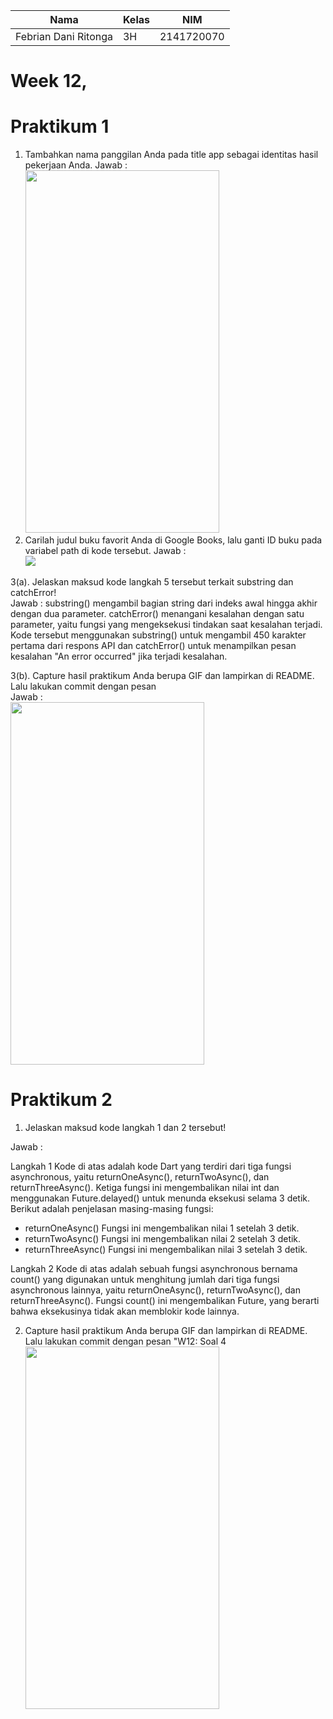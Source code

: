 | Nama | Kelas | NIM |
| ---- | ---- | ---- |
| Febrian Dani Ritonga | 3H | 2141720070|

# Week 12,
# Praktikum 1

1. Tambahkan nama panggilan Anda pada title app sebagai identitas hasil pekerjaan Anda.
Jawab : <br>
<img src="https://github.com/daniertg/2141720070-mobile-2023/assets/87335182/63e12a4c-80f2-4011-9455-a1b6f0bf6b05" width="310" height="580"><br>
2. Carilah judul buku favorit Anda di Google Books, lalu ganti ID buku pada variabel path di kode tersebut.
Jawab : <br>
<img src="https://github.com/daniertg/2141720070-mobile-2023/assets/87335182/e1ec376e-793f-47eb-94f2-4080fd846b2b"><br>

3(a). Jelaskan maksud kode langkah 5 tersebut terkait substring dan catchError!<br>
Jawab :
substring() mengambil bagian string dari indeks awal hingga akhir dengan dua parameter. catchError() menangani kesalahan dengan satu parameter, yaitu fungsi yang mengeksekusi tindakan saat kesalahan terjadi. Kode tersebut menggunakan substring() untuk mengambil 450 karakter pertama dari respons API dan catchError() untuk menampilkan pesan kesalahan "An error occurred" jika terjadi kesalahan.

3(b). Capture hasil praktikum Anda berupa GIF dan lampirkan di README. Lalu lakukan commit dengan pesan <br>
Jawab : <br>
<img src="https://github.com/daniertg/2141720070-mobile-2023/assets/87335182/6e3b5edb-b9a2-4a98-8a1c-038414444b60" width="310" height="580"><br>

# Praktikum 2
1. Jelaskan maksud kode langkah 1 dan 2 tersebut!<br>

Jawab :

Langkah 1 Kode di atas adalah kode Dart yang terdiri dari tiga fungsi asynchronous, yaitu returnOneAsync(), returnTwoAsync(), dan returnThreeAsync(). Ketiga fungsi ini mengembalikan nilai int dan menggunakan Future.delayed() untuk menunda eksekusi selama 3 detik. Berikut adalah penjelasan masing-masing fungsi:

* returnOneAsync() Fungsi ini mengembalikan nilai 1 setelah 3 detik.
* returnTwoAsync() Fungsi ini mengembalikan nilai 2 setelah 3 detik.
* returnThreeAsync() Fungsi ini mengembalikan nilai 3 setelah 3 detik. <br>

Langkah 2 Kode di atas adalah sebuah fungsi asynchronous bernama count() yang digunakan untuk menghitung jumlah dari tiga fungsi asynchronous lainnya, yaitu returnOneAsync(), returnTwoAsync(), dan returnThreeAsync(). Fungsi count() ini mengembalikan Future, yang berarti bahwa eksekusinya tidak akan memblokir kode lainnya.

2. Capture hasil praktikum Anda berupa GIF dan lampirkan di README. Lalu lakukan commit dengan pesan "W12: Soal 4<br>
<img src="https://github.com/daniertg/2141720070-mobile-2023/assets/87335182/4802cf81-769d-4fd1-9da2-34e778d6bd18" width="310" height="580"><br>
